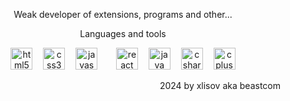 <p align="center">Weak developer of extensions, programs and other...</p>
<p align="center">Languages and tools</p>
<div align="center">
  <img src="https://cdn.jsdelivr.net/gh/devicons/devicon/icons/html5/html5-plain-wordmark.svg" height="35" alt="html5 logo" />
  <img width="9" />
  <img src="https://cdn.jsdelivr.net/gh/devicons/devicon/icons/css3/css3-plain-wordmark.svg" height="35" alt="css3 logo" />
  <img width="9" />
  <img src="https://cdn.jsdelivr.net/gh/devicons/devicon/icons/javascript/javascript-plain.svg" height="35" alt="javascript logo" />
  <img width="9" />
  <img width="9" />
  <img src="https://cdn.jsdelivr.net/gh/devicons/devicon/icons/react/react-original.svg" height="35" alt="react logo" />
  <img width="9" />
  <img src="https://cdn.jsdelivr.net/gh/devicons/devicon/icons/java/java-plain-wordmark.svg" height="35" alt="java logo" />
  <img width="9" />
  <img src="https://cdn.jsdelivr.net/gh/devicons/devicon/icons/csharp/csharp-line.svg" height="35" alt="csharp logo" />
  <img width="9" />
  <img src="https://cdn.jsdelivr.net/gh/devicons/devicon/icons/cplusplus/cplusplus-plain.svg" height="35" alt="cplusplus logo" />
</div>
<p align="right">2024 by xlisov aka beastcom</p>
